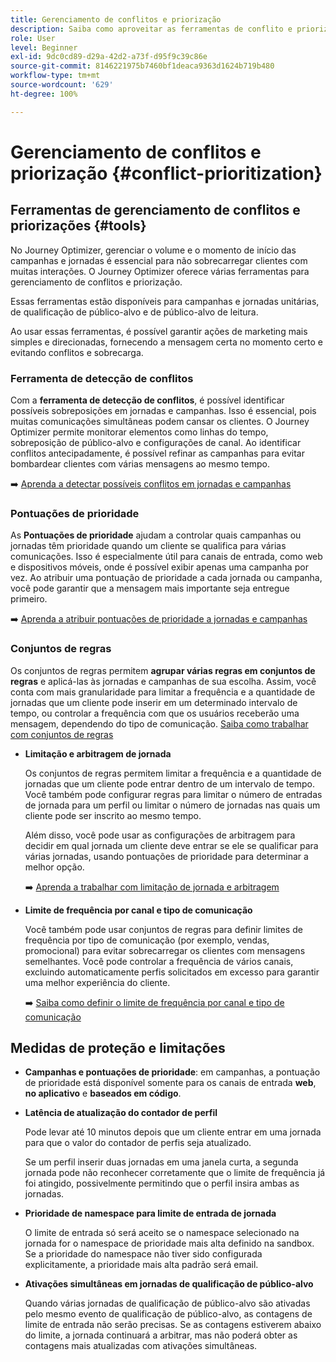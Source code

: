 ```yaml
---
title: Gerenciamento de conflitos e priorização
description: Saiba como aproveitar as ferramentas de conflito e priorização do Journey Optimizer.
role: User
level: Beginner
exl-id: 9dc0cd89-d29a-42d2-a73f-d95f9c39c86e
source-git-commit: 8146221975b7460bf1deaca9363d1624b719b480
workflow-type: tm+mt
source-wordcount: '629'
ht-degree: 100%

---
```


# Gerenciamento de conflitos e priorização {#conflict-prioritization}

## Ferramentas de gerenciamento de conflitos e priorizações {#tools}

No Journey Optimizer, gerenciar o volume e o momento de início das campanhas e jornadas é essencial para não sobrecarregar clientes com muitas interações. O Journey Optimizer oferece várias ferramentas para gerenciamento de conflitos e priorização.

Essas ferramentas estão disponíveis para campanhas e jornadas unitárias, de qualificação de público-alvo e de público-alvo de leitura.

Ao usar essas ferramentas, é possível garantir ações de marketing mais simples e direcionadas, fornecendo a mensagem certa no momento certo e evitando conflitos e sobrecarga.

### Ferramenta de detecção de conflitos

Com a **ferramenta de detecção de conflitos**, é possível identificar possíveis sobreposições em jornadas e campanhas. Isso é essencial, pois muitas comunicações simultâneas podem cansar os clientes. O Journey Optimizer permite monitorar elementos como linhas do tempo, sobreposição de público-alvo e configurações de canal. Ao identificar conflitos antecipadamente, é possível refinar as campanhas para evitar bombardear clientes com várias mensagens ao mesmo tempo. 

➡️ [Aprenda a detectar possíveis conflitos em jornadas e campanhas](conflicts.md)

### Pontuações de prioridade

As **Pontuações de prioridade** ajudam a controlar quais campanhas ou jornadas têm prioridade quando um cliente se qualifica para várias comunicações. Isso é especialmente útil para canais de entrada, como web e dispositivos móveis, onde é possível exibir apenas uma campanha por vez. Ao atribuir uma pontuação de prioridade a cada jornada ou campanha, você pode garantir que a mensagem mais importante seja entregue primeiro.

➡️ [Aprenda a atribuir pontuações de prioridade a jornadas e campanhas](priority-scores.md)

### Conjuntos de regras

Os conjuntos de regras permitem **agrupar várias regras em conjuntos de regras** e aplicá-las às jornadas e campanhas de sua escolha. Assim, você conta com mais granularidade para limitar a frequência e a quantidade de jornadas que um cliente pode inserir em um determinado intervalo de tempo, ou controlar a frequência com que os usuários receberão uma mensagem, dependendo do tipo de comunicação. [Saiba como trabalhar com conjuntos de regras](../conflict-prioritization/rule-sets.md)

* **Limitação e arbitragem de jornada**

  Os conjuntos de regras permitem limitar a frequência e a quantidade de jornadas que um cliente pode entrar dentro de um intervalo de tempo. Você também pode configurar regras para limitar o número de entradas de jornada para um perfil ou limitar o número de jornadas nas quais um cliente pode ser inscrito ao mesmo tempo.

  Além disso, você pode usar as configurações de arbitragem para decidir em qual jornada um cliente deve entrar se ele se qualificar para várias jornadas, usando pontuações de prioridade para determinar a melhor opção.

  ➡️ [Aprenda a trabalhar com limitação de jornada e arbitragem](journey-capping.md)

* **Limite de frequência por canal e tipo de comunicação**

  Você também pode usar conjuntos de regras para definir limites de frequência por tipo de comunicação (por exemplo, vendas, promocional) para evitar sobrecarregar os clientes com mensagens semelhantes. Você pode controlar a frequência de vários canais, excluindo automaticamente perfis solicitados em excesso para garantir uma melhor experiência do cliente.

  ➡️ [Saiba como definir o limite de frequência por canal e tipo de comunicação](../conflict-prioritization/channel-capping.md)

## Medidas de proteção e limitações

* **Campanhas e pontuações de prioridade**: em campanhas, a pontuação de prioridade está disponível somente para os canais de entrada **web**, **no aplicativo** e **baseados em código**.

* **Latência de atualização do contador de perfil**

  Pode levar até 10 minutos depois que um cliente entrar em uma jornada para que o valor do contador de perfis seja atualizado.

  Se um perfil inserir duas jornadas em uma janela curta, a segunda jornada pode não reconhecer corretamente que o limite de frequência já foi atingido, possivelmente permitindo que o perfil insira ambas as jornadas.

* **Prioridade de namespace para limite de entrada de jornada**

  O limite de entrada só será aceito se o namespace selecionado na jornada for o namespace de prioridade mais alta definido na sandbox. Se a prioridade do namespace não tiver sido configurada explicitamente, a prioridade mais alta padrão será email.

* **Ativações simultâneas em jornadas de qualificação de público-alvo**

  Quando várias jornadas de qualificação de público-alvo são ativadas pelo mesmo evento de qualificação de público-alvo, as contagens de limite de entrada não serão precisas. Se as contagens estiverem abaixo do limite, a jornada continuará a arbitrar, mas não poderá obter as contagens mais atualizadas com ativações simultâneas.
